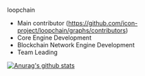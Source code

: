 loopchain
- Main contributor (https://github.com/icon-project/loopchain/graphs/contributors)
- Core Engine Development
- Blockchain Network Engine Development
- Team Leading

[![Anurag's github stats](https://github-readme-stats.vercel.app/api?username=windies21)](https://github.com/anuraghazra/github-readme-stats)

<!--
**windies21/windies21** is a ✨ _special_ ✨ repository because its `README.md` (this file) appears on your GitHub profile.

Here are some ideas to get you started:

- 🔭 I’m currently working on ...
- 🌱 I’m currently learning ...
- 👯 I’m looking to collaborate on ...
- 🤔 I’m looking for help with ...
- 💬 Ask me about ...
- 📫 How to reach me: ...
- 😄 Pronouns: ...
- ⚡ Fun fact: ...
-->
